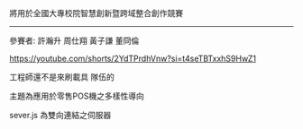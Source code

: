 將用於全國大專校院智慧創新暨跨域整合創作競賽   
  
---------------------------------------

  參賽者: 許瀚升 周仕翔 黃子謙 董冏倫
  
https://youtube.com/shorts/2YdTPrdhVnw?si=t4seTBTxxhS9HwZ1

工程師還不是來刷載具 隊伍的

主題為應用於零售POS機之多樣性導向

sever.js 為雙向連結之伺服器
